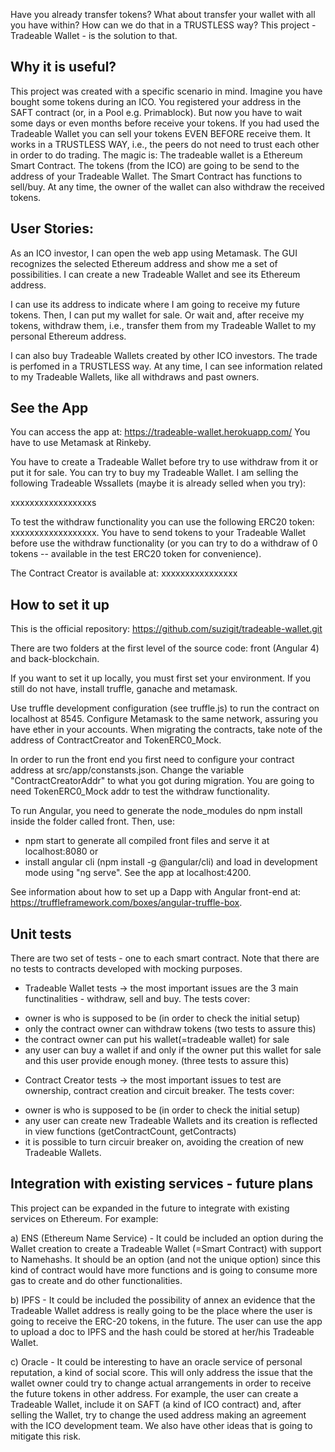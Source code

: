 Have you already transfer tokens? What about transfer your wallet with all you have within?
How can we do that in a TRUSTLESS way? This project  - Tradeable Wallet - is the solution to that.

Why it is useful?
-----------------
This project was created with a specific scenario in mind. Imagine you have bought some tokens during an ICO. You registered your address in the SAFT contract (or, in a Pool e.g. Primablock). But now you have to wait some days or even months before receive your tokens. If you had used the Tradeable Wallet you can sell your tokens EVEN BEFORE receive them. It works in a TRUSTLESS WAY, i.e., the peers do not need to trust each other in order to do trading.
The magic is: The tradeable wallet is a Ethereum Smart Contract. The tokens (from the ICO) are going to be send to the address of your Tradeable Wallet. The Smart Contract has functions to sell/buy. At any time, the owner of the wallet can also withdraw the received tokens.


User Stories:
-------------
As an ICO investor, I can open the web app using Metamask. The GUI recognizes the selected Ethereum address and show me a set of possibilities. I can create a new Tradeable Wallet and see its Ethereum address.

I can use its address to indicate where I am going to receive my future tokens. Then, I can put my wallet for sale. Or wait and, after receive my tokens, withdraw them, i.e., transfer them from my Tradeable Wallet to my personal Ethereum address.

I can also buy Tradeable Wallets created by other ICO investors. The trade is perfomed in a TRUSTLESS way.
At any time, I can see information related to my Tradeable Wallets, like all withdraws and past owners.


See the App
-----------

You can access the app at: https://tradeable-wallet.herokuapp.com/
You have to use Metamask at Rinkeby. 

You have to create a Tradeable Wallet before try to use withdraw from it or put it for sale. You can try to buy my Tradeable Wallet. 
I am selling the following Tradeable Wssallets (maybe it is already selled when you try):

xxxxxxxxxxxxxxxxxs

To test the withdraw functionality you can use the following ERC20 token: xxxxxxxxxxxxxxxxxx. You have to send tokens to your Tradeable Wallet before use the withdraw functionality (or you can try to do a withdraw of 0 tokens -- available in the test ERC20 token for convenience).

The Contract Creator is available at: xxxxxxxxxxxxxxxx



How to set it up
----------------

This is the official repository: https://github.com/suzigit/tradeable-wallet.git 

There are two folders at the first level of the source code: front (Angular 4) and back-blockchain.

If you want to set it up locally, you must first set your environment. If you still do not have, install truffle, ganache and metamask.

Use truffle development configuration (see truffle.js) to run the contract on localhost at 8545. Configure Metamask to the same network, assuring you have ether in your accounts. When migrating the contracts, take note of the address of ContractCreator and TokenERC0_Mock.

In order to run the front end you first need to configure your contract address at src/app/constansts.json. Change the variable "ContractCreatorAddr" to what you got during migration. You are going to need TokenERC0_Mock addr to test the withdraw functionality.

To run Angular, you need to generate the node_modules do npm install inside the folder called front. 
Then, use: 
- npm start to generate all compiled front files and serve it at localhost:8080 or   
- install angular cli (npm install -g @angular/cli) and load in development mode using "ng serve". See the app at localhost:4200.

See information about how to set up a Dapp with Angular front-end at: https://truffleframework.com/boxes/angular-truffle-box.


Unit tests
-----------

There are two set of tests - one to each smart contract. Note that there are no tests to contracts developed with mocking purposes.

* Tradeable Wallet tests -> the most important issues are the 3 main functinalities - withdraw, sell and buy. The tests cover:
- owner is who is supposed to be (in order to check the initial setup)
- only the contract owner can withdraw tokens (two tests to assure this)
- the contract owner can put his wallet(=tradeable wallet) for sale
- any user can buy a wallet if and only if the owner put this wallet for sale and this user provide enough money. (three tests to assure this)

* Contract Creator tests -> the most important issues to test are ownership, contract creation and circuit breaker. The tests cover:
- owner is who is supposed to be (in order to check the initial setup)
- any user can create new Tradeable Wallets and its creation is reflected in view functions (getContractCount, getContracts) 
- it is possible to turn circuir breaker on, avoiding the creation of new Tradeable Wallets.



Integration with existing services - future plans
-------------------------------------------------

This project can be expanded in the future to integrate with existing services on Ethereum. For example:

a) ENS (Ethereum Name Service) - It could be included an option during the Wallet creation to create a Tradeable Wallet (=Smart Contract) with support to Namehashs. It should be an option (and not the unique option) since this kind of contract would have more functions and is going to consume more gas to create and do other functionalities.

b) IPFS - It could be included the possibility of annex an evidence that the Tradeable Wallet address is really going to be the place where the user is going to receive the ERC-20 tokens, in the future. The user can use the app to upload a doc to IPFS and the hash could be stored at her/his Tradeable Wallet.

c) Oracle - It could be interesting to have an oracle service of personal reputation, a kind of social score. This will only address the issue that the wallet owner could try to change actual arrangements in order to receive the future tokens in other address. For example, the user can create a Tradeable Wallet, include it on SAFT (a kind of ICO contract) and, after selling the Wallet, try to change the used address making an agreement with the ICO development team. We also have other ideas that is going to mitigate this risk.
